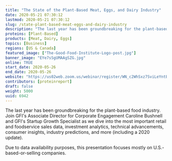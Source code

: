 ```yaml
---
title: "The State of the Plant-Based Meat, Eggs, and Dairy Industry"
date: 2020-05-21 07:30:12
lastmod: 2020-05-21 07:30:12
slug: /state-plant-based-meat-eggs-and-dairy-industry
description: "The last year has been groundbreaking for the plant-based food industry. Join GFI's Associate Director for Corporate Engagement Caroline Bushnell and GFI's Startup Growth Specialist as we dive into the most important retail and foodservice sales data, investment analytics, technical advancements, consumer insights, industry predictions, and more (including a 2020 update).Due to data availability purposes, this presentation focuses mostly on U.S.-based-or-selling companies."
proteins: [Plant-Based]
products: [Meat, Dairy, Eggs]
topics: [Business]
regions: [US & Canada]
featured_image: ["The-Good-Food-Institute-Logo-post.jpg"]
banner_image: "EYe7sSgUMAAgSZG.jpg"
online: TRUE
start_date: 2020-05-26
end_date: 2020-05-26
website: "https://us02web.zoom.us/webinar/register/WN_c2WhSxz7SviLeYntEEPZHQ"
contributors: [proteinreport]
draft: false
weight: 5000
uuid: 6942
---
```

<p>The last year has been groundbreaking for the plant-based food industry. Join GFI's Associate Director for Corporate Engagement Caroline Bushnell and GFI's Startup Growth Specialist as we dive into the most important retail and foodservice sales data, investment analytics, technical advancements, consumer insights, industry predictions, and more (including a 2020 update).</p>
<p>Due to data availability purposes, this presentation focuses mostly on U.S.-based-or-selling companies.</p>
